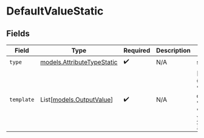 # DefaultValueStatic


## Fields

| Field                                                          | Type                                                           | Required                                                       | Description                                                    | Example                                                        |
| -------------------------------------------------------------- | -------------------------------------------------------------- | -------------------------------------------------------------- | -------------------------------------------------------------- | -------------------------------------------------------------- |
| `type`                                                         | [models.AttributeTypeStatic](../models/attributetypestatic.md) | :heavy_check_mark:                                             | N/A                                                            | static                                                         |
| `template`                                                     | List[[models.OutputValue](../models/outputvalue.md)]           | :heavy_check_mark:                                             | N/A                                                            | [<br/>{<br/>"value": "Some default text",<br/>"attribute_type": "text"<br/>}<br/>] |